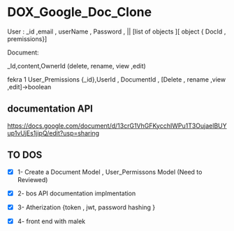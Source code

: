 # DOX_Google_Doc_Clone

User  : 
_id ,email , userName , Password , || [list of objects ][ object { DocId  , premissions}] 


Document:

_Id,content,OwnerId (delete, rename, view ,edit)


fekra 1 
User_Premissions 
{_id},UserId , DocumentId , [Delete , rename ,view ,edit]->boolean 
 

## documentation API 
https://docs.google.com/document/d/13crG1VhGFKycchIWPu1T3OujaelBUYup1vUjEs1jipQ/edit?usp=sharing



## TO DOS 
- [x] 1- Create a Document Model , User_Permissons Model (Need to Reviewed)
- [x] 2- bos API documentation implmentation 
- [x] 3- Atherization {token , jwt, password hashing } 
- [x] 4- front end with malek 

